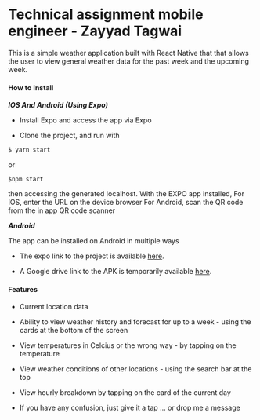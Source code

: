 

# Technical assignment mobile engineer - Zayyad Tagwai

This is a simple weather application built with React Native that that allows the user to view general weather data for the past week and the upcoming week.
  

#### How to Install ####

***IOS And Android (Using Expo)***

- Install Expo and access the app via Expo

- Clone the project, and run with 

```sh
$ yarn start 
```
or 
```
$npm start
```

then accessing the generated localhost. 
With the EXPO app installed, 
For IOS, enter the URL on the device browser
For Android, scan the QR code from the in app QR code scanner


  

***Android***

The app can be installed on Android in multiple ways

- The expo link to the project is available [here](https://expo.io/@zayyad1453/weatherapp).

- A Google drive link to the APK is temporarily available [here](https://drive.google.com/open?id=18su_SnLd6ERA1DyYTliy18HKUQibvrMQ).



  
  
  

#### Features ####

- Current location data

- Ability to view weather history and forecast for up to a week - using the cards at the bottom of the screen

- View temperatures in Celcius or the wrong way - by tapping on the temperature

- View weather conditions of other locations - using the search bar at the top

- View hourly breakdown by tapping on the card of the current day

- If you have any confusion, just give it a tap ... or drop me a message